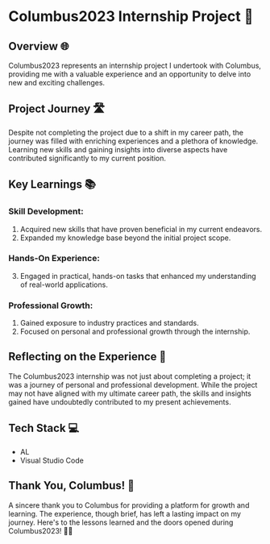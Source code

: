 # Columbus2023 Internship Project 🚀

## Overview 🌐

Columbus2023 represents an internship project I undertook with Columbus, providing me with a valuable experience and an opportunity to delve into new and exciting challenges.

## Project Journey 🛣️

Despite not completing the project due to a shift in my career path, the journey was filled with enriching experiences and a plethora of knowledge. Learning new skills and gaining insights into diverse aspects have contributed significantly to my current position.

## Key Learnings 📚

### Skill Development:
1. Acquired new skills that have proven beneficial in my current endeavors.
2. Expanded my knowledge base beyond the initial project scope.

### Hands-On Experience:
3. Engaged in practical, hands-on tasks that enhanced my understanding of real-world applications.

### Professional Growth:
1. Gained exposure to industry practices and standards.
2. Focused on personal and professional growth through the internship.

## Reflecting on the Experience 🌱

The Columbus2023 internship was not just about completing a project; it was a journey of personal and professional development. While the project may not have aligned with my ultimate career path, the skills and insights gained have undoubtedly contributed to my present achievements.

## Tech Stack 💻

- AL
- Visual Studio Code

## Thank You, Columbus! 🙌

A sincere thank you to Columbus for providing a platform for growth and learning. The experience, though brief, has left a lasting impact on my journey.
Here's to the lessons learned and the doors opened during Columbus2023! 🚪🌟
